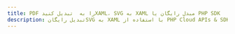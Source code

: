 ---title: PDF را به  تبدیل کنیدXAML، SVG به XAML مبدل رایگان یا PHP SDKdescription: تبدیل رایگانSVG به XAML با استفاده از PHP Cloud APIs & SDK همچنین اسناد PDF را در Cloud ایجاد، ویرایش و رندر کنید.---
